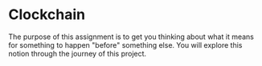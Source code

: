 # Clockchain
The purpose of this assignment is to get you thinking about what it means for something to happen "before" something else. You will explore this notion through the journey of this project.

